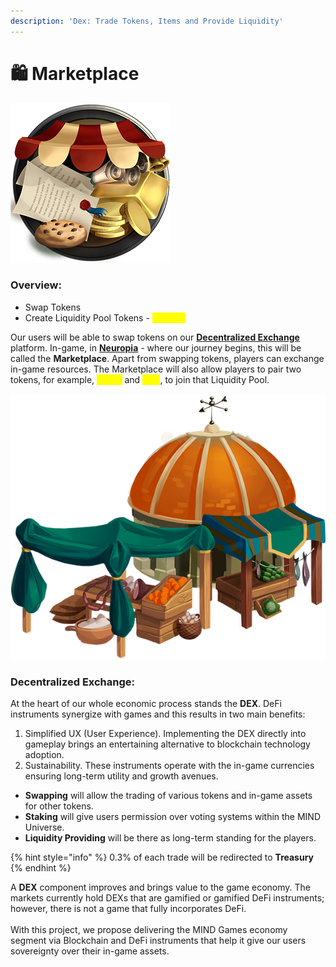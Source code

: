 ```yaml
---
description: 'Dex: Trade Tokens, Items and Provide Liquidity'
---
```


# 🛍 Marketplace

![](../.gitbook/assets/Market.png)

### Overview:&#x20;

* Swap Tokens
* Create Liquidity Pool Tokens - <mark style="color:yellow;">**CRX-LP**</mark>

Our users will be able to swap tokens on our [**Decentralized Exchange**](tavern.md) platform. In-game, in [**Neuropia**](../learn/game-basics/neuropia/) - where our journey begins, this will be called the **Marketplace**. Apart from swapping tokens, players can exchange in-game resources. The Marketplace will also allow players to pair two tokens, for example, <mark style="color:yellow;">**\[CRX]**</mark> and <mark style="color:yellow;">**ETH**</mark>, to join that Liquidity Pool.

![](../.gitbook/assets/Piata.png)

### Decentralized Exchange:

At the heart of our whole economic process stands the **DEX**. DeFi instruments synergize with games and this results in two main benefits:

1. Simplified UX (User Experience). Implementing the DEX directly into gameplay brings an entertaining alternative to blockchain technology adoption.
2. Sustainability. These instruments operate with the in-game currencies ensuring long-term utility and growth avenues.

* **Swapping** will allow the trading of various tokens and in-game assets for other tokens.&#x20;
* **Staking** will give users permission over voting systems within the MIND Universe.
* **Liquidity Providing** will be there as long-term standing for the players.

{% hint style="info" %}
0.3% of each trade will be redirected to **Treasury**
{% endhint %}

A **DEX** component improves and brings value to the game economy. The markets currently hold DEXs that are gamified or gamified DeFi instruments; however, there is not a game that fully incorporates DeFi.\
\
With this project, we propose delivering the MIND Games economy segment via Blockchain and DeFi instruments that help it give our users sovereignty over their in-game assets.
